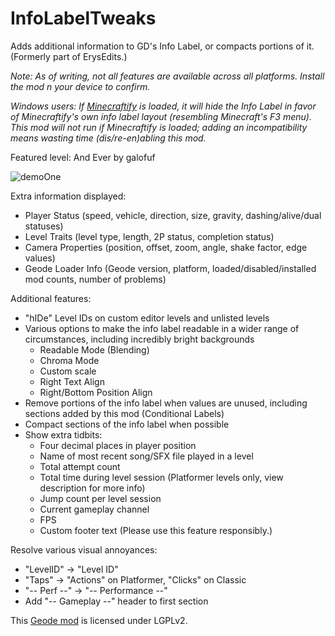 # InfoLabelTweaks

Adds additional information to GD's Info Label, or compacts portions of it. (Formerly part of ErysEdits.)

<cy>*Note: As of writing, not all features are available across all platforms. Install the mod n your device to confirm.*</c>

<cy>*Windows users: If [Minecraftify](mod:zalphalaneous.minecraftify) is loaded, it will hide the Info Label in favor of Minecraftify's own info label layout (resembling Minecraft's F3 menu). This mod will not run if Minecraftify is loaded; adding an incompatibility means wasting time (dis/re-en)abling this mod.*</c>

Featured level: And Ever by galofuf

![demoOne](raydeeux.infolabeltweaks/demoOne.png&scale:0.35)

Extra information displayed:
* Player Status (speed, vehicle, direction, size, gravity, dashing/alive/dual statuses)
* Level Traits (level type, length, 2P status, completion status)
* Camera Properties (position, offset, zoom, angle, shake factor, edge values)
* Geode Loader Info (Geode version, platform, loaded/disabled/installed mod counts, number of problems)

Additional features:
* "hIDe" Level IDs on custom editor levels and unlisted levels
* Various options to make the info label readable in a wider range of circumstances, including incredibly bright backgrounds
  * Readable Mode (Blending)
  * Chroma Mode
  * Custom scale
  * Right Text Align
  * Right/Bottom Position Align
* Remove portions of the info label when values are unused, including sections added by this mod (Conditional Labels)
* Compact sections of the info label when possible
* Show extra tidbits:
  * Four decimal places in player position
  * Name of most recent song/SFX file played in a level
  * Total attempt count
  * Total time during level session (Platformer levels only, view description for more info)
  * Jump count per level session
  * Current gameplay channel
  * FPS
  * Custom footer text (Please use this feature responsibly.)

Resolve various visual annoyances:
  * "LevelID" -> "Level ID"
  * "Taps" -> "Actions" on Platformer, "Clicks" on Classic
  * "-- Perf --" -> "-- Performance --"
  * Add "-- Gameplay --" header to first section

This [Geode mod](https://geode-sdk.org) is licensed under LGPLv2.